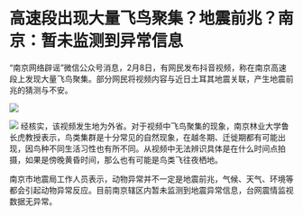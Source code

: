 # 高速段出现大量飞鸟聚集？地震前兆？南京：暂未监测到异常信息

“南京网络辟谣”微信公众号消息，2月8日，有网民发布抖音视频，称在南京高速段上发现大量飞鸟聚集。部分网民将视频内容与近日土耳其地震关联，产生地震前兆的猜测与不安。

![](https://inews.gtimg.com/newsapp_bt/0/15654218409/1000)

![](https://inews.gtimg.com/newsapp_bt/0/15654218413/1000)
经核实，该视频发生地为外省。对于视频中飞鸟聚集的现象，南京林业大学鲁长虎教授表示，鸟类集群是十分常见的自然现象，在越冬期、迁徙期都有可能出现，因鸟种不同生活习性也有所不同。从视频中无法辨识具体是在什么时间点拍摄，如果是傍晚黄昏时间，那么也有可能是鸟类飞往夜栖地。

南京市地震局工作人员表示，动物异常并不一定是地震前兆，气候、天气、环境等都会引起动物异常反应。目前南京辖区内暂未监测到地震异常信息，台网震情监视数据无异常。

